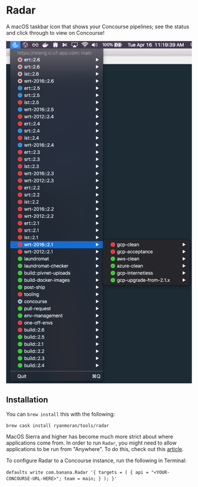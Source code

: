 # Radar

A macOS taskbar icon that shows your Concourse pipelines; see the status and click through to view on Concourse!

<p align="center">
<img src="images/screenshot.png"/>
</p>

## Installation

You can `brew install` this with the following:
```
brew cask install ryanmoran/tools/radar
```

MacOS Sierra and higher has become much more strict about where
applications come from. In order to run `Radar`, you might need
to allow applications to be run from "Anywhere". To do this,
check out this
[article](http://osxdaily.com/2016/09/27/allow-apps-from-anywhere-macos-gatekeeper/).

To configure Radar to a Concourse instance, run the following
in Terminal:

`defaults write com.banana.Radar '{ targets = ( { api = "<YOUR-CONCOURSE-URL-HERE>"; team = main; } ); }'`
